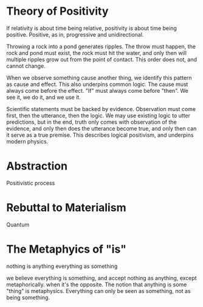 # Theory of Positivity

If relativity is about time being relative, positivity is about time being positive. Positive, as in, progressive and unidirectional. 

Throwing a rock into a pond generates ripples. The throw must happen, the rock and pond must exist, the rock must hit the water, and only then will multiple ripples grow out from the point of contact. This order does not, and cannot change. 

When we observe something cause another thing, we identify this pattern as cause and effect. This also underpins common logic. The cause must always come before the effect. "If" must always come before "then". We see it, we do it, and we use it. 

Scientific statements must be backed by evidence. Observation must come first, then the utterance, then the logic. We may use existing logic to utter predictions, but in the end, truth only comes with observation of the evidence, and only then does the utterance become true, and only then can it serve as a true premise. This describes logical positivism, and underpins modern physics.

# Abstraction

Positivistic process



# Rebuttal to Materialism

Quantum

# The Metaphyics of "is"

nothing is anything
everything as something


we believe everything is something, and accept nothing as anything, except metaphorically.
when it's the opposite. The notion that anything is some "thing" is metaphysics.
Everything can only be seen as something, not as being something.
